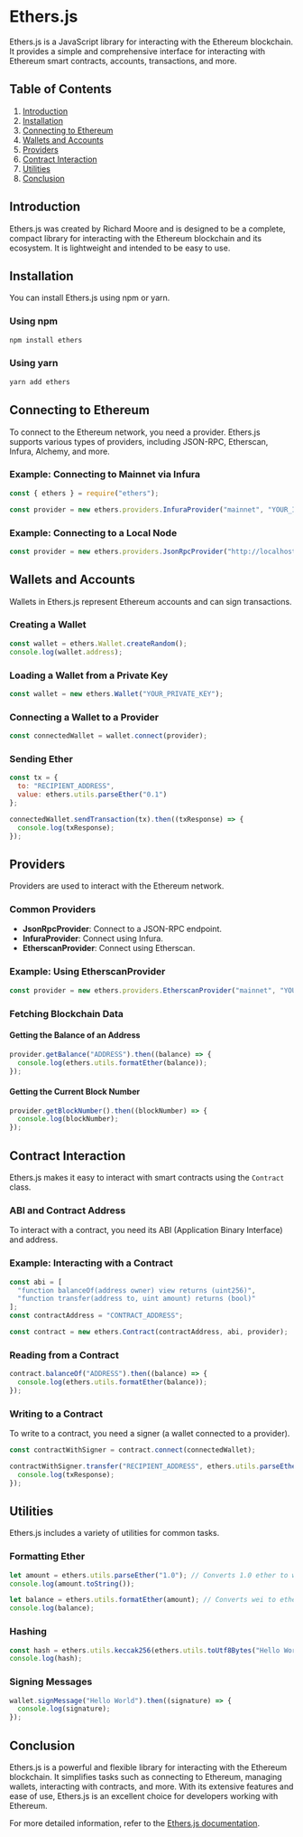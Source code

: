 
# Ethers.js

Ethers.js is a JavaScript library for interacting with the Ethereum blockchain. It provides a simple and comprehensive interface for interacting with Ethereum smart contracts, accounts, transactions, and more.

## Table of Contents

1. [Introduction](#introduction)
2. [Installation](#installation)
3. [Connecting to Ethereum](#connecting-to-ethereum)
4. [Wallets and Accounts](#wallets-and-accounts)
5. [Providers](#providers)
6. [Contract Interaction](#contract-interaction)
7. [Utilities](#utilities)
8. [Conclusion](#conclusion)

## Introduction

Ethers.js was created by Richard Moore and is designed to be a complete, compact library for interacting with the Ethereum blockchain and its ecosystem. It is lightweight and intended to be easy to use.

## Installation

You can install Ethers.js using npm or yarn.

### Using npm

```bash
npm install ethers
```

### Using yarn

```bash
yarn add ethers
```

## Connecting to Ethereum

To connect to the Ethereum network, you need a provider. Ethers.js supports various types of providers, including JSON-RPC, Etherscan, Infura, Alchemy, and more.

### Example: Connecting to Mainnet via Infura

```javascript
const { ethers } = require("ethers");

const provider = new ethers.providers.InfuraProvider("mainnet", "YOUR_INFURA_PROJECT_ID");
```

### Example: Connecting to a Local Node

```javascript
const provider = new ethers.providers.JsonRpcProvider("http://localhost:8545");
```

## Wallets and Accounts

Wallets in Ethers.js represent Ethereum accounts and can sign transactions.

### Creating a Wallet

```javascript
const wallet = ethers.Wallet.createRandom();
console.log(wallet.address);
```

### Loading a Wallet from a Private Key

```javascript
const wallet = new ethers.Wallet("YOUR_PRIVATE_KEY");
```

### Connecting a Wallet to a Provider

```javascript
const connectedWallet = wallet.connect(provider);
```

### Sending Ether

```javascript
const tx = {
  to: "RECIPIENT_ADDRESS",
  value: ethers.utils.parseEther("0.1")
};

connectedWallet.sendTransaction(tx).then((txResponse) => {
  console.log(txResponse);
});
```

## Providers

Providers are used to interact with the Ethereum network.

### Common Providers

- **JsonRpcProvider**: Connect to a JSON-RPC endpoint.
- **InfuraProvider**: Connect using Infura.
- **EtherscanProvider**: Connect using Etherscan.

### Example: Using EtherscanProvider

```javascript
const provider = new ethers.providers.EtherscanProvider("mainnet", "YOUR_ETHERSCAN_API_KEY");
```

### Fetching Blockchain Data

#### Getting the Balance of an Address

```javascript
provider.getBalance("ADDRESS").then((balance) => {
  console.log(ethers.utils.formatEther(balance));
});
```

#### Getting the Current Block Number

```javascript
provider.getBlockNumber().then((blockNumber) => {
  console.log(blockNumber);
});
```

## Contract Interaction

Ethers.js makes it easy to interact with smart contracts using the `Contract` class.

### ABI and Contract Address

To interact with a contract, you need its ABI (Application Binary Interface) and address.

### Example: Interacting with a Contract

```javascript
const abi = [
  "function balanceOf(address owner) view returns (uint256)",
  "function transfer(address to, uint amount) returns (bool)"
];
const contractAddress = "CONTRACT_ADDRESS";

const contract = new ethers.Contract(contractAddress, abi, provider);
```

### Reading from a Contract

```javascript
contract.balanceOf("ADDRESS").then((balance) => {
  console.log(ethers.utils.formatEther(balance));
});
```

### Writing to a Contract

To write to a contract, you need a signer (a wallet connected to a provider).

```javascript
const contractWithSigner = contract.connect(connectedWallet);

contractWithSigner.transfer("RECIPIENT_ADDRESS", ethers.utils.parseEther("0.1")).then((txResponse) => {
  console.log(txResponse);
});
```

## Utilities

Ethers.js includes a variety of utilities for common tasks.

### Formatting Ether

```javascript
let amount = ethers.utils.parseEther("1.0"); // Converts 1.0 ether to wei
console.log(amount.toString());

let balance = ethers.utils.formatEther(amount); // Converts wei to ether
console.log(balance);
```

### Hashing

```javascript
const hash = ethers.utils.keccak256(ethers.utils.toUtf8Bytes("Hello World"));
console.log(hash);
```

### Signing Messages

```javascript
wallet.signMessage("Hello World").then((signature) => {
  console.log(signature);
});
```

## Conclusion

Ethers.js is a powerful and flexible library for interacting with the Ethereum blockchain. It simplifies tasks such as connecting to Ethereum, managing wallets, interacting with contracts, and more. With its extensive features and ease of use, Ethers.js is an excellent choice for developers working with Ethereum.

For more detailed information, refer to the [Ethers.js documentation](https://docs.ethers.io/v5/).
